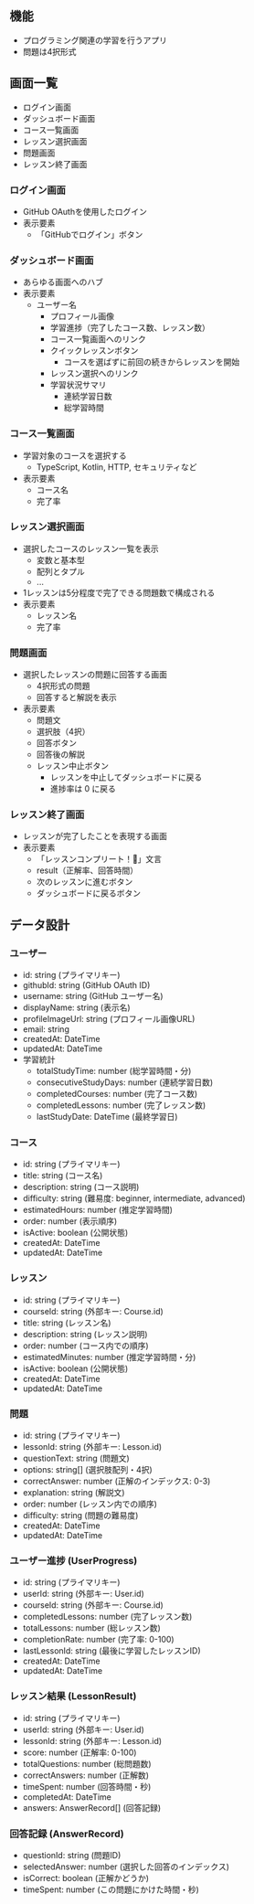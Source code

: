 ## 機能

- プログラミング関連の学習を行うアプリ
- 問題は4択形式

## 画面一覧

- ログイン画面
- ダッシュボード画面
- コース一覧画面
- レッスン選択画面
- 問題画面
- レッスン終了画面

### ログイン画面

- GitHub OAuthを使用したログイン
- 表示要素
  - 「GitHubでログイン」ボタン

### ダッシュボード画面

- あらゆる画面へのハブ
- 表示要素
  - ユーザー名
    - プロフィール画像
    - 学習進捗（完了したコース数、レッスン数）
    - コース一覧画面へのリンク
    - クイックレッスンボタン
      - コースを選ばずに前回の続きからレッスンを開始
    - レッスン選択へのリンク
    - 学習状況サマリ
      - 連続学習日数
      - 総学習時間

### コース一覧画面

- 学習対象のコースを選択する
  - TypeScript, Kotlin, HTTP, セキュリティなど
- 表示要素
  - コース名
  - 完了率

### レッスン選択画面

- 選択したコースのレッスン一覧を表示
  - 変数と基本型
  - 配列とタプル
  - ...
- 1レッスンは5分程度で完了できる問題数で構成される
- 表示要素
  - レッスン名
  - 完了率

### 問題画面

- 選択したレッスンの問題に回答する画面
  - 4択形式の問題
  - 回答すると解説を表示
- 表示要素
  - 問題文
  - 選択肢（4択）
  - 回答ボタン
  - 回答後の解説
  - レッスン中止ボタン
    - レッスンを中止してダッシュボードに戻る
    - 進捗率は 0 に戻る

### レッスン終了画面

- レッスンが完了したことを表現する画面
- 表示要素
  - 「レッスンコンプリート！🎉」文言
  - result（正解率、回答時間）
  - 次のレッスンに進むボタン
  - ダッシュボードに戻るボタン

## データ設計

### ユーザー

- id: string (プライマリキー)
- githubId: string (GitHub OAuth ID)
- username: string (GitHub ユーザー名)
- displayName: string (表示名)
- profileImageUrl: string (プロフィール画像URL)
- email: string
- createdAt: DateTime
- updatedAt: DateTime
- 学習統計
  - totalStudyTime: number (総学習時間・分)
  - consecutiveStudyDays: number (連続学習日数)
  - completedCourses: number (完了コース数)
  - completedLessons: number (完了レッスン数)
  - lastStudyDate: DateTime (最終学習日)

### コース

- id: string (プライマリキー)
- title: string (コース名)
- description: string (コース説明)
- difficulty: string (難易度: beginner, intermediate, advanced)
- estimatedHours: number (推定学習時間)
- order: number (表示順序)
- isActive: boolean (公開状態)
- createdAt: DateTime
- updatedAt: DateTime

### レッスン

- id: string (プライマリキー)
- courseId: string (外部キー: Course.id)
- title: string (レッスン名)
- description: string (レッスン説明)
- order: number (コース内での順序)
- estimatedMinutes: number (推定学習時間・分)
- isActive: boolean (公開状態)
- createdAt: DateTime
- updatedAt: DateTime

### 問題

- id: string (プライマリキー)
- lessonId: string (外部キー: Lesson.id)
- questionText: string (問題文)
- options: string[] (選択肢配列・4択)
- correctAnswer: number (正解のインデックス: 0-3)
- explanation: string (解説文)
- order: number (レッスン内での順序)
- difficulty: string (問題の難易度)
- createdAt: DateTime
- updatedAt: DateTime

### ユーザー進捗 (UserProgress)

- id: string (プライマリキー)
- userId: string (外部キー: User.id)
- courseId: string (外部キー: Course.id)
- completedLessons: number (完了レッスン数)
- totalLessons: number (総レッスン数)
- completionRate: number (完了率: 0-100)
- lastLessonId: string (最後に学習したレッスンID)
- createdAt: DateTime
- updatedAt: DateTime

### レッスン結果 (LessonResult)

- id: string (プライマリキー)
- userId: string (外部キー: User.id)
- lessonId: string (外部キー: Lesson.id)
- score: number (正解率: 0-100)
- totalQuestions: number (総問題数)
- correctAnswers: number (正解数)
- timeSpent: number (回答時間・秒)
- completedAt: DateTime
- answers: AnswerRecord[] (回答記録)

### 回答記録 (AnswerRecord)

- questionId: string (問題ID)
- selectedAnswer: number (選択した回答のインデックス)
- isCorrect: boolean (正解かどうか)
- timeSpent: number (この問題にかけた時間・秒)
